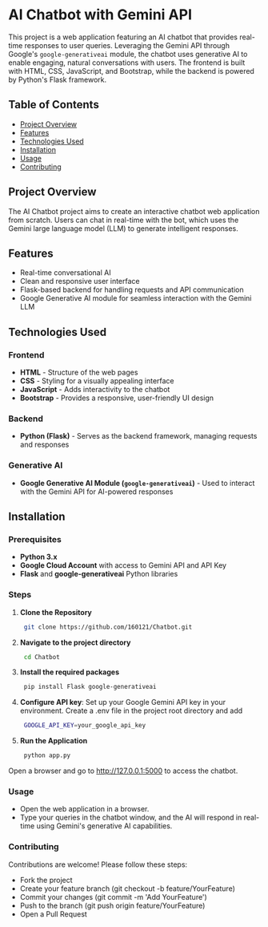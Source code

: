 # AI Chatbot with Gemini API

This project is a web application featuring an AI chatbot that provides real-time responses to user queries. Leveraging the Gemini API through Google's `google-generativeai` module, the chatbot uses generative AI to enable engaging, natural conversations with users. The frontend is built with HTML, CSS, JavaScript, and Bootstrap, while the backend is powered by Python's Flask framework.

## Table of Contents
- [Project Overview](#project-overview)
- [Features](#features)
- [Technologies Used](#technologies-used)
- [Installation](#installation)
- [Usage](#usage)
- [Contributing](#contributing)

## Project Overview
The AI Chatbot project aims to create an interactive chatbot web application from scratch. Users can chat in real-time with the bot, which uses the Gemini large language model (LLM) to generate intelligent responses. 

## Features
- Real-time conversational AI
- Clean and responsive user interface
- Flask-based backend for handling requests and API communication
- Google Generative AI module for seamless interaction with the Gemini LLM

## Technologies Used
### Frontend
- **HTML** - Structure of the web pages
- **CSS** - Styling for a visually appealing interface
- **JavaScript** - Adds interactivity to the chatbot
- **Bootstrap** - Provides a responsive, user-friendly UI design

### Backend
- **Python (Flask)** - Serves as the backend framework, managing requests and responses

### Generative AI
- **Google Generative AI Module (`google-generativeai`)** - Used to interact with the Gemini API for AI-powered responses

## Installation

### Prerequisites
- **Python 3.x**
- **Google Cloud Account** with access to Gemini API and API Key
- **Flask** and **google-generativeai** Python libraries

### Steps
1. **Clone the Repository**
   ```bash
    git clone https://github.com/160121/Chatbot.git
2. **Navigate to the project directory**
   ```bash
    cd Chatbot
3. **Install the required packages**
   ```bash
    pip install Flask google-generativeai
4. **Configure API key**: Set up your Google Gemini API key in your environment. Create a .env file in the project root directory and add
   ```bash
    GOOGLE_API_KEY=your_google_api_key
5. **Run the Application**
   ```bash
    python app.py
  Open a browser and go to http://127.0.0.1:5000 to access the chatbot.
   
### Usage
- Open the web application in a browser.
- Type your queries in the chatbot window, and the AI will respond in real-time using Gemini's generative AI capabilities.
  
### Contributing
Contributions are welcome! Please follow these steps:

- Fork the project
- Create your feature branch (git checkout -b feature/YourFeature)
- Commit your changes (git commit -m 'Add YourFeature')
- Push to the branch (git push origin feature/YourFeature)
- Open a Pull Request
